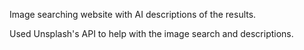 Image searching website with AI descriptions of the results.

Used Unsplash's API to help with the image search and descriptions.
